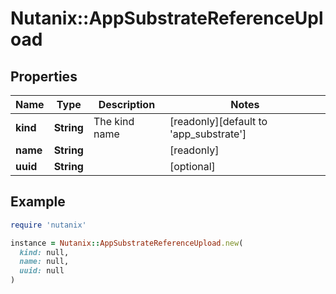 # Nutanix::AppSubstrateReferenceUpload

## Properties

| Name | Type | Description | Notes |
| ---- | ---- | ----------- | ----- |
| **kind** | **String** | The kind name | [readonly][default to &#39;app_substrate&#39;] |
| **name** | **String** |  | [readonly] |
| **uuid** | **String** |  | [optional] |

## Example

```ruby
require 'nutanix'

instance = Nutanix::AppSubstrateReferenceUpload.new(
  kind: null,
  name: null,
  uuid: null
)
```

